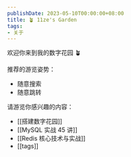 ```yaml
---
publishDate: 2023-05-10T00:00:00+08:00
title: 🪴 11ze's Garden
tags:
- 关于
---
```


欢迎你来到我的数字花园 🪴

推荐的游览姿势：

  - 随意搜索
  - 随意跳转

请游览你感兴趣的内容：

  - [[搭建数字花园]]
  - [[MySQL 实战 45 讲]]
  - [[Redis 核心技术与实战]]
  - [[tags]]
